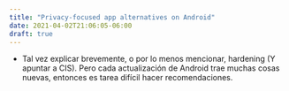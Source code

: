 ```yaml
---
title: "Privacy-focused app alternatives on Android"
date: 2021-04-02T21:06:05-06:00
draft: true
---
```


* Tal vez explicar brevemente, o por lo menos mencionar, hardening (Y apuntar a CIS). Pero cada actualización de Android trae muchas cosas nuevas, entonces es tarea difícil hacer recomendaciones.